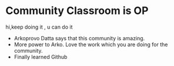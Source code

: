 # Community Classroom is OP
hi,keep doing it , u can do it 
- Arkoprovo Datta says that this community is amazing.
- More power to Arko. Love the work which you are doing for the community.
- Finally learned Github

